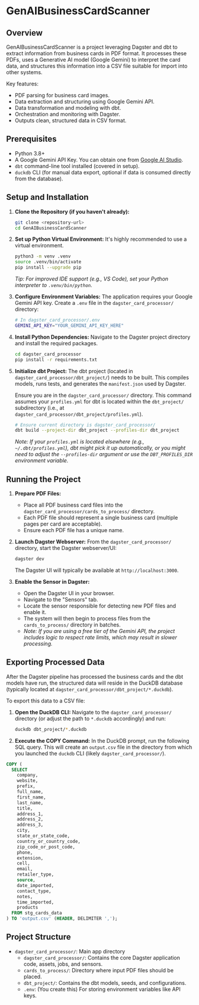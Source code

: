 # GenAIBusinessCardScanner

## Overview

GenAIBusinessCardScanner is a project leveraging Dagster and dbt to extract information from business cards in PDF format. It processes these PDFs, uses a Generative AI model (Google Gemini) to interpret the card data, and structures this information into a CSV file suitable for import into other systems.

Key features:

- PDF parsing for business card images.
- Data extraction and structuring using Google Gemini API.
- Data transformation and modeling with dbt.
- Orchestration and monitoring with Dagster.
- Outputs clean, structured data in CSV format.

## Prerequisites

- Python 3.8+
- A Google Gemini API Key. You can obtain one from [Google AI Studio](https://aistudio.google.com/apikey).
- `dbt` command-line tool installed (covered in setup).
- `duckdb` CLI (for manual data export, optional if data is consumed directly from the database).

## Setup and Installation

1. **Clone the Repository (if you haven't already):**

    ```bash
    git clone <repository-url>
    cd GenAIBusinessCardScanner
    ```

2. **Set up Python Virtual Environment:**
    It's highly recommended to use a virtual environment.

    ```bash
    python3 -m venv .venv
    source .venv/bin/activate
    pip install --upgrade pip
    ```

    *Tip: For improved IDE support (e.g., VS Code), set your Python interpreter to `.venv/bin/python`.*

3. **Configure Environment Variables:**
    The application requires your Google Gemini API key. Create a `.env` file in the `dagster_card_processor/` directory:

    ```bash
    # In dagster_card_processor/.env
    GEMINI_API_KEY="YOUR_GEMINI_API_KEY_HERE"
    ```

4. **Install Python Dependencies:**
    Navigate to the Dagster project directory and install the required packages.

    ```bash
    cd dagster_card_processor
    pip install -r requirements.txt
    ```

5. **Initialize dbt Project:**
    The dbt project (located in `dagster_card_processor/dbt_project/`) needs to be built. This compiles models, runs tests, and generates the `manifest.json` used by Dagster.

    Ensure you are in the `dagster_card_processor/` directory. This command assumes your `profiles.yml` for dbt is located within the `dbt_project/` subdirectory (i.e., at `dagster_card_processor/dbt_project/profiles.yml`).

    ```bash
    # Ensure current directory is dagster_card_processor/
    dbt build --project-dir dbt_project --profiles-dir dbt_project
    ```

    *Note: If your `profiles.yml` is located elsewhere (e.g., `~/.dbt/profiles.yml`), dbt might pick it up automatically, or you might need to adjust the `--profiles-dir` argument or use the `DBT_PROFILES_DIR` environment variable.*

## Running the Project

1. **Prepare PDF Files:**
    - Place all PDF business card files into the `dagster_card_processor/cards_to_process/` directory.
    - Each PDF file should represent a single business card (multiple pages per card are acceptable).
    - Ensure each PDF file has a unique name.

2. **Launch Dagster Webserver:**
    From the `dagster_card_processor/` directory, start the Dagster webserver/UI:

    ```bash
    dagster dev
    ```

    The Dagster UI will typically be available at `http://localhost:3000`.

3. **Enable the Sensor in Dagster:**
    - Open the Dagster UI in your browser.
    - Navigate to the "Sensors" tab.
    - Locate the sensor responsible for detecting new PDF files and enable it.
    - The system will then begin to process files from the `cards_to_process/` directory in batches.
    - *Note: If you are using a free tier of the Gemini API, the project includes logic to respect rate limits, which may result in slower processing.*

## Exporting Processed Data

After the Dagster pipeline has processed the business cards and the dbt models have run, the structured data will reside in the DuckDB database (typically located at `dagster_card_processor/dbt_project/*.duckdb`).

To export this data to a CSV file:

1. **Open the DuckDB CLI:**
    Navigate to the `dagster_card_processor/` directory (or adjust the path to `*.duckdb` accordingly) and run:

    ```bash
    duckdb dbt_project/*.duckdb
    ```

2. **Execute the COPY Command:**
    In the DuckDB prompt, run the following SQL query. This will create an `output.csv` file in the directory from which you launched the `duckdb` CLI (likely `dagster_card_processor/`).

```SQL
COPY (
  SELECT
    company,
    website,
    prefix,
    full_name,
    first_name,
    last_name,
    title,
    address_1,
    address_2,
    address_3,
    city,
    state_or_state_code,
    country_or_country_code,
    zip_code_or_post_code,
    phone,
    extension,
    cell,
    email,
    retailer_type,
    source,
    date_imported,
    contact_type,
    notes,
    time_imported,
    products
  FROM stg_cards_data
) TO 'output.csv' (HEADER, DELIMITER ',');
```

## Project Structure

- `dagster_card_processor/`: Main app directory
  - `dagster_card_processor/`: Contains the core Dagster application code, assets, jobs, and sensors.
  - `cards_to_process/`: Directory where input PDF files should be placed.
  - `dbt_project/`: Contains the dbt models, seeds, and configurations.
  - `.env`: (You create this) For storing environment variables like API keys.
